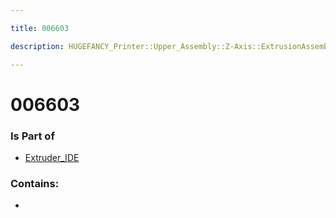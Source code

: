```yaml
---

title: 006603

description: HUGEFANCY_Printer::Upper_Assembly::Z-Axis::ExtrusionAssembly::Extruder_IDE::006603

---
```

# 006603
<script>
    var geoarray = '{"006603": {}}';
</script>
<script>
    var basepath = '/assets/HUGEFANCY_Printer/Upper_Assembly/Z-Axis/ExtrusionAssembly/Extruder_IDE/';
</script>
<link rel="stylesheet" href="/css/container.css">

<div id="container"></div>

<!-- these are the required scripts for the three.js scene -->
<script src="/lib/three.min.js"></script>
<script src="/lib/OrbitControls.js"></script>
<script src="/lib/RectAreaLightUniformsLib.js"></script>
<!-- this is your app's lib file -->
<script src="/lib/triceratops_app.js"></script>
### Is Part of
- [Extruder_IDE](../Extruder_IDE)  

### Contains:
- [](./006603/)

